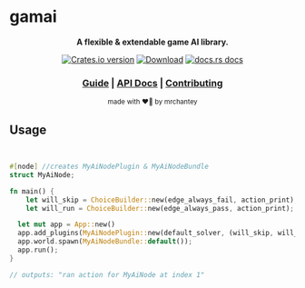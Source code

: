 # gamai

<div align="center">

  <p>
    <strong>A flexible & extendable game AI library.</strong>
  </p>

  <p>
    <a href="https://crates.io/crates/gamai"><img src="https://img.shields.io/crates/v/gamai.svg?style=flat-square" alt="Crates.io version" /></a>
    <a href="https://crates.io/crates/gamai"><img src="https://img.shields.io/crates/d/gamai.svg?style=flat-square" alt="Download" /></a>
    <a href="https://docs.rs/gamai"><img src="https://img.shields.io/badge/docs-latest-blue.svg?style=flat-square" alt="docs.rs docs" /></a>
  </p>

  <h3>
    <a href="https://mrchantey.github.io/forky/docs/gamai">Guide</a>
    <span> | </span>
    <a href="https://docs.rs/gamai">API Docs</a>
    <span> | </span>
    <a href="https://mrchantey.github.io/forky/docs/other/contributing.html">Contributing</a>
  </h3>

  <sub>made with ❤️‍🔥 by mrchantey</a></sub>
</div>

## Usage

```rs


#[node] //creates MyAiNodePlugin & MyAiNodeBundle
struct MyAiNode;

fn main() {
	let will_skip = ChoiceBuilder::new(edge_always_fail, action_print);
	let will_run = ChoiceBuilder::new(edge_always_pass, action_print);

  let mut app = App::new()
  app.add_plugins(MyAiNodePlugin::new(default_solver, (will_skip, will_run)));
  app.world.spawn(MyAiNodeBundle::default());
  app.run();
}

// outputs: "ran action for MyAiNode at index 1"
```